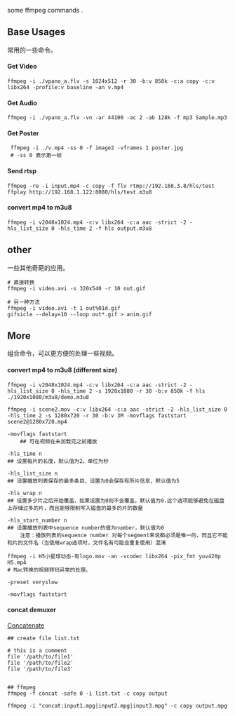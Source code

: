 some ffmpeg commands .

## Base Usages

常用的一些命令。

#### Get Video

```
ffmpeg -i ./vpano_a.flv -s 1024x512 -r 30 -b:v 850k -c:a copy -c:v libx264 -profile:v baseline -an v.mp4
```

#### Get Audio

```
ffmpeg -i ./vpano_a.flv -vn -ar 44100 -ac 2 -ab 128k -f mp3 Sample.mp3
```

#### Get Poster

```
 ffmpeg -i ./v.mp4 -ss 0 -f image2 -vframes 1 poster.jpg
 # -ss 0 表示第一帧
```

#### Send rtsp

```
ffmpeg -re -i input.mp4 -c copy -f flv rtmp://192.168.3.8/hls/test
ffplay http://192.168.1.122:8080/hls/test.m3u8
```

#### convert mp4 to m3u8

```
ffmpeg -i v2048x1024.mp4 -c:v libx264 -c:a aac -strict -2 -hls_list_size 0 -hls_time 2 -f hls output.m3u8
```

## other

一些其他奇葩的应用。

```
# 直接转换
ffmpeg -i video.avi -s 320x540 -r 10 out.gif

# 另一种方法
ffmpeg -i video.avi -t 1 out%01d.gif
gifsicle --delay=10 --loop out*.gif > anim.gif
```

## More 

组合命令，可以更方便的处理一些视频。

#### convert mp4 to m3u8 (different size)

```
ffmpeg -i v2048x1024.mp4 -c:v libx264 -c:a aac -strict -2 -hls_list_size 0 -hls_time 2 -s 1920x1080 -r 30 -b:v 850k -f hls ./1920x1080/m3u8/demo.m3u8

ffmpeg -i scene2.mov -c:v libx264 -c:a aac -strict -2 -hls_list_size 0 -hls_time 2 -s 1280x720 -r 30 -b:v 3M -movflags faststart scene2@1280x720.mp4

-movflags faststart 
    ## 可在视频在未加载完之前播放

-hls_time n
## 设置每片的长度，默认值为2。单位为秒

-hls_list_size n
## 设置播放列表保存的最多条目，设置为0会保存有所片信息，默认值为5

-hls_wrap n
## 设置多少片之后开始覆盖，如果设置为0则不会覆盖，默认值为0.这个选项能够避免在磁盘上存储过多的片，而且能够限制写入磁盘的最多的片的数量

-hls_start_number n
## 设置播放列表中sequence number的值为number，默认值为0
    注意：播放列表的sequence number 对每个segment来说都必须是唯一的，而且它不能和片的文件名（当使用wrap选项时，文件名有可能会重复使用）混淆

ffmpeg -i H5小星球动态-有logo.mov -an -vcodec libx264 -pix_fmt yuv420p H5.mp4
# Mac转换的视频转码异常的处理。

-preset veryslow

-movflags faststart

 ```
 
 
 #### concat demuxer
 
[Concatenate](https://trac.ffmpeg.org/wiki/Concatenate)

 ```
 ## create file list.txt
 
 # this is a comment
file '/path/to/file1'
file '/path/to/file2'
file '/path/to/file3'


## ffmpeg 
ffmpeg -f concat -safe 0 -i list.txt -c copy output

ffmpeg -i "concat:input1.mpg|input2.mpg|input3.mpg" -c copy output.mpg

 ```
